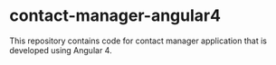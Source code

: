 # contact-manager-angular4
This repository contains code for contact manager application that is developed using Angular 4.
